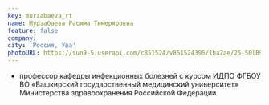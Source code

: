 ```yaml
---
key: murzabaeva_rt
name: Мурзабаева Расима Тимеряровна 
feature: false
company: 
city: 'Россия, Уфа'
photoURL: https://sun9-5.userapi.com/c851524/v851524395/1ba2ae/25-50lB9T3U.jpg
---
```

- профессор кафедры инфекционных болезней с курсом ИДПО ФГБОУ ВО «Башкирский государственный медицинский университет» Министерства здравоохранения Российской Федерации